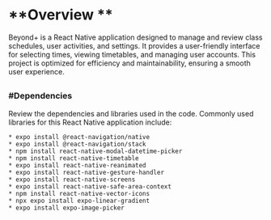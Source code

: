 # **Overview **
Beyond+ is a React Native application designed to manage and review class schedules, user activities, and settings. It provides a user-friendly interface for selecting times, viewing timetables, and managing user accounts. This project is optimized for efficiency and maintainability, ensuring a smooth user experience.
##



### **#Dependencies**

Review the dependencies and libraries used in the code. Commonly used libraries for this React Native application include:

    * expo install @react-navigation/native
    * expo install @react-navigation/stack
    * npm install react-native-modal-datetime-picker
    * npm install react-native-timetable
    * expo install react-native-reanimated
    * expo install react-native-gesture-handler
    * expo install react-native-screens
    * expo install react-native-safe-area-context
    * npm install react-native-vector-icons
    * npx expo install expo-linear-gradient
    * expo install expo-image-picker

##
